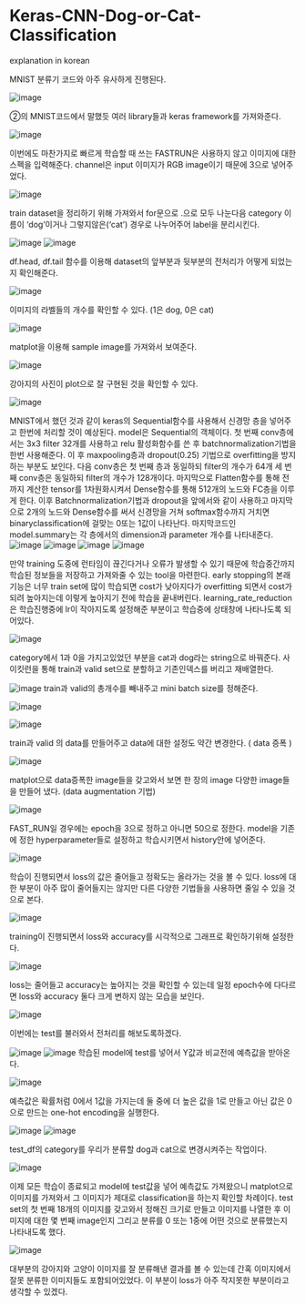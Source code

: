 # Keras-CNN-Dog-or-Cat-Classification
explanation in korean

MNIST 분류기 코드와 아주 유사하게 진행된다.

![image](https://user-images.githubusercontent.com/81463668/113806783-ed30f380-979d-11eb-913d-c4f818a37da4.png)

②의 MNIST코드에서 말했듯 여러 library들과 keras framework를 가져와준다.

![image](https://user-images.githubusercontent.com/81463668/113806794-f1f5a780-979d-11eb-898b-8b513200364a.png)

이번에도 마찬가지로 빠르게 학습할 때 쓰는 FASTRUN은 사용하지 않고 이미지에 대한 스펙을 입력해준다. channel은 input 이미지가 RGB image이기 때문에 3으로 넣어주었다.

![image](https://user-images.githubusercontent.com/81463668/113806808-f91cb580-979d-11eb-98cf-c65904c7fa58.png)

train dataset을 정리하기 위해 가져와서 for문으로 .으로 모두 나눈다음 category 이름이 ‘dog’이거나 그렇지않은(‘cat’) 경우로 나누어주어 label을 분리시킨다.

![image](https://user-images.githubusercontent.com/81463668/113806816-fde16980-979d-11eb-86d1-c6cc77f7c735.png)
![image](https://user-images.githubusercontent.com/81463668/113806821-ffab2d00-979d-11eb-83ec-a7110f39443b.png)

df.head, df.tail 함수를 이용해 dataset의 앞부분과 뒷부분의 전처리가 어떻게 되었는지 확인해준다.

![image](https://user-images.githubusercontent.com/81463668/113806839-076ad180-979e-11eb-846f-c9395c6fef49.png)

이미지의 라벨들의 개수를 확인할 수 있다. (1은 dog, 0은 cat)

![image](https://user-images.githubusercontent.com/81463668/113806846-0b96ef00-979e-11eb-9f04-8e319c6df078.png)

matplot을 이용해 sample image를 가져와서 보여준다.

![image](https://user-images.githubusercontent.com/81463668/113806851-0f2a7600-979e-11eb-83a4-af39f001890a.png)

강아지의 사진이 plot으로 잘 구현된 것을 확인할 수 있다.

![image](https://user-images.githubusercontent.com/81463668/113806860-13569380-979e-11eb-8fe3-fa16917c836f.png)

MNIST에서 했던 것과 같이 keras의 Sequential함수를 사용해서 신경망 층을 넣어주고 한번에 처리할 것이 예상된다. model은 Sequential의 객체이다.
첫 번째 conv층에서는 3x3 filter 32개를 사용하고 relu 활성화함수를 쓴 후 batchnormalization기법을 한번 사용해준다. 이 후 maxpooling층과 dropout(0.25) 기법으로 overfitting을 방지하는 부분도 보인다. 다음 conv층은 첫 번째 층과 동일하되 filter의 개수가 64개 세 번째 conv층은 동일하되 filter의 개수가 128개이다.
마지막으로 Flatten함수를 통해 전까지 계산한 tensor를 1차원화시켜서 Dense함수를 통해 512개의 노드와 FC층을 이루게 한다. 이후 Batchnormalization기법과 dropout을 앞에서와 같이 사용하고 마지막으로 2개의 노드와 Dense함수를 써서 신경망을 거쳐 softmax함수까지 거치면 binaryclassification에 걸맞는 0또는 1값이 나타난다.
마지막코드인 model.summary는 각 층에서의 dimension과 parameter 개수를 나타내준다.
![image](https://user-images.githubusercontent.com/81463668/113806877-1a7da180-979e-11eb-836b-a4339bf883b2.png)
![image](https://user-images.githubusercontent.com/81463668/113806892-1ea9bf00-979e-11eb-93f6-24ec6741c95e.png)
![image](https://user-images.githubusercontent.com/81463668/113806897-1fdaec00-979e-11eb-9d96-8cac76645a75.png)
![image](https://user-images.githubusercontent.com/81463668/113806900-21a4af80-979e-11eb-9d90-3dd6fce707e6.png)

만약 training 도중에 런타임이 끊긴다거나 오류가 발생할 수 있기 때문에 학습중간까지 학습된 정보들을 저장하고 가져와줄 수 있는 tool을 마련한다.
early stopping의 본래기능은 너무 train set에 많이 학습되면 cost가 낮아지다가 overfitting 되면서 cost가 되려 높아지는데 이렇게 높아지기 전에 학습을 끝내버린다.
learning_rate_reduction은 학습진행중에 lr이 작아지도록 설정해준 부분이고 학습중에 상태창에 나타나도록 되어있다.

![image](https://user-images.githubusercontent.com/81463668/113806916-26696380-979e-11eb-80a5-8e3b26024019.png)

category에서 1과 0을 가지고있었던 부분을 cat과 dog라는 string으로 바꿔준다.
사이킷런을 통해 train과 valid set으로 분할하고 기존인덱스를 버리고 재배열한다.

![image](https://user-images.githubusercontent.com/81463668/113806931-2c5f4480-979e-11eb-8b53-ac8d6cca26ed.png)
train과 valid의 총개수를 빼내주고 mini batch size를 정해준다.

![image](https://user-images.githubusercontent.com/81463668/113806946-32edbc00-979e-11eb-991e-33319cd83c83.png)

![image](https://user-images.githubusercontent.com/81463668/113806948-341ee900-979e-11eb-80f7-59578f180ccf.png)

train과 valid 의 data를 만들어주고 data에 대한 설정도 약간 변경한다. ( data 증폭 )

![image](https://user-images.githubusercontent.com/81463668/113806958-38e39d00-979e-11eb-929b-e14533f2377a.png)

matplot으로 data증폭한 image들을 갖고와서 보면 한 장의 image 다양한 image들을 만들어 냈다. (data augmentation 기법)

![image](https://user-images.githubusercontent.com/81463668/113806968-400aab00-979e-11eb-90f3-3efab4541710.png)

FAST_RUN일 경우에는 epoch을 3으로 정하고 아니면 50으로 정한다.
model을 기존에 정한 hyperparameter들로 설정하고 학습시키면서 history안에 넣어준다.

![image](https://user-images.githubusercontent.com/81463668/113806973-43059b80-979e-11eb-9010-346ebe8f37b8.png)

학습이 진행되면서 loss의 값은 줄어들고 정확도는 올라가는 것을 볼 수 있다.
loss에 대한 부분이 아주 많이 줄어들지는 않지만 다른 다양한 기법들을 사용하면 줄일 수 있을 것으로 본다.

![image](https://user-images.githubusercontent.com/81463668/113806985-4862e600-979e-11eb-9c35-4912fd72082d.png)

training이 진행되면서 loss와 accuracy를 시각적으로 그래프로 확인하기위해 설정한다.

![image](https://user-images.githubusercontent.com/81463668/113806997-4c8f0380-979e-11eb-9482-bf95d50ce00a.png)

loss는 줄어들고 accuracy는 높아지는 것을 확인할 수 있는데 일정 epoch수에 다다르면 loss와 accuracy 둘다 크게 변하지 않는 모습을 보인다.

![image](https://user-images.githubusercontent.com/81463668/113807005-50bb2100-979e-11eb-911a-69771ff2d836.png)

이번에는 test를 불러와서 전처리를 해보도록하겠다.

![image](https://user-images.githubusercontent.com/81463668/113807014-557fd500-979e-11eb-854b-2912ab9b03d3.png)
![image](https://user-images.githubusercontent.com/81463668/113807022-57e22f00-979e-11eb-8a52-b5cfbea34ec2.png)
학습된 model에 test를 넣어서 Y값과 비교전에 예측값을 받아온다.

![image](https://user-images.githubusercontent.com/81463668/113807039-603a6a00-979e-11eb-8282-d9b687ec813b.png)

예측값은 확률처럼 0에서 1값을 가지는데 둘 중에 더 높은 값을 1로 만들고 아닌 값은 0으로 만드는 one-hot encoding을 실행한다.

![image](https://user-images.githubusercontent.com/81463668/113807051-63cdf100-979e-11eb-9db3-e9ea929b5de0.png)
![image](https://user-images.githubusercontent.com/81463668/113807059-6597b480-979e-11eb-84f1-17a3ec7d6f1f.png)

test_df의 category를 우리가 분류할 dog과 cat으로 변경시켜주는 작업이다.


![image](https://user-images.githubusercontent.com/81463668/113807070-6a5c6880-979e-11eb-8d39-ed9976b1e2fc.png)

이제 모든 학습이 종료되고 model에 test값을 넣어 예측값도 가져왔으니 matplot으로 이미지를 가져와서 그 이미지가 제대로 classification을 하는지 확인할 차례이다.
test set의 첫 번째 18개의 이미지를 갖고와서 정해진 크기로 만들고 이미지를 나열한 후 이미지에 대한 몇 번째 image인지 그리고 분류를 0 또는 1중에 어떤 것으로 분류했는지 나타내도록 했다.

![image](https://user-images.githubusercontent.com/81463668/113807087-6f211c80-979e-11eb-94f6-644e14d9d623.png)

대부분의 강아지와 고양이 이미지를 잘 분류해낸 결과를 볼 수 있는데 간혹 이미지에서 잘못 분류한 이미지들도 포함되어있었다. 이 부분이 loss가 아주 작지못한 부분이라고 생각할 수 있겠다.














